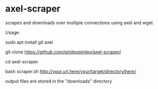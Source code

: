 # axel-scraper
scrapes and downloads over multiple connections using axel and wget

Usage:

sudo apt install git axel

git clone https://github.com/pinilpypinilpy/axel-scraper/

cd axel-scraper

bash scraper.sh http://your.url.here/your/target/directory/here/

output files are stored in the "downloads" directory


